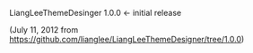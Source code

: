 LiangLeeThemeDesinger 1.0.0 <- initial release

(July 11, 2012 from https://github.com/lianglee/LiangLeeThemeDesigner/tree/1.0.0)

